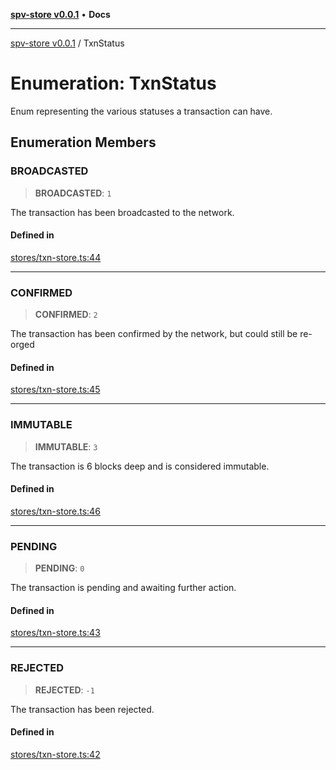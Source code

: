 [**spv-store v0.0.1**](../README.md) • **Docs**

***

[spv-store v0.0.1](../globals.md) / TxnStatus

# Enumeration: TxnStatus

Enum representing the various statuses a transaction can have.

## Enumeration Members

### BROADCASTED

> **BROADCASTED**: `1`

The transaction has been broadcasted to the network.

#### Defined in

[stores/txn-store.ts:44](https://github.com/shruggr/ts-casemod-spv/blob/e58946f83152e9deb265157899c0af08eff6c009/src/stores/txn-store.ts#L44)

***

### CONFIRMED

> **CONFIRMED**: `2`

The transaction has been confirmed by the network, but could still be re-orged

#### Defined in

[stores/txn-store.ts:45](https://github.com/shruggr/ts-casemod-spv/blob/e58946f83152e9deb265157899c0af08eff6c009/src/stores/txn-store.ts#L45)

***

### IMMUTABLE

> **IMMUTABLE**: `3`

The transaction is 6 blocks deep and is considered immutable.

#### Defined in

[stores/txn-store.ts:46](https://github.com/shruggr/ts-casemod-spv/blob/e58946f83152e9deb265157899c0af08eff6c009/src/stores/txn-store.ts#L46)

***

### PENDING

> **PENDING**: `0`

The transaction is pending and awaiting further action.

#### Defined in

[stores/txn-store.ts:43](https://github.com/shruggr/ts-casemod-spv/blob/e58946f83152e9deb265157899c0af08eff6c009/src/stores/txn-store.ts#L43)

***

### REJECTED

> **REJECTED**: `-1`

The transaction has been rejected.

#### Defined in

[stores/txn-store.ts:42](https://github.com/shruggr/ts-casemod-spv/blob/e58946f83152e9deb265157899c0af08eff6c009/src/stores/txn-store.ts#L42)
